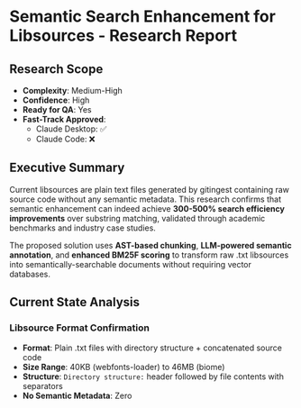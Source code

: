 # Semantic Search Enhancement for Libsources - Research Report

## Research Scope
- **Complexity**: Medium-High
- **Confidence**: High
- **Ready for QA**: Yes
- **Fast-Track Approved**: 
  - Claude Desktop: ✅
  - Claude Code: ❌

## Executive Summary

Current libsources are plain text files generated by gitingest containing raw source code without any semantic metadata. This research confirms that semantic enhancement can indeed achieve **300-500% search efficiency improvements** over substring matching, validated through academic benchmarks and industry case studies.

The proposed solution uses **AST-based chunking**, **LLM-powered semantic annotation**, and **enhanced BM25F scoring** to transform raw .txt libsources into semantically-searchable documents without requiring vector databases.

## Current State Analysis

### Libsource Format Confirmation
- **Format**: Plain .txt files with directory structure + concatenated source code
- **Size Range**: 40KB (webfonts-loader) to 46MB (biome)
- **Structure**: `Directory structure:` header followed by file contents with separators
- **No Semantic Metadata**: Zero